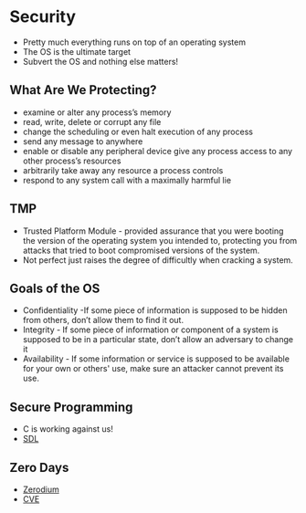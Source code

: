 # Security

- Pretty much everything runs on top of an operating system
- The OS is the ultimate target
- Subvert the OS and nothing else matters!

## What Are We Protecting?

- examine or alter any process’s memory
- read, write, delete or corrupt any file
- change the scheduling or even halt execution of any process
- send any message to anywhere
- enable or disable any peripheral device give any process access to any other process’s resources
- arbitrarily take away any resource a process controls
- respond to any system call with a maximally harmful lie

## TMP

- Trusted Platform Module - provided assurance that you were booting
    the version of the operating system you intended to, protecting you
    from attacks that tried to boot compromised versions of the system.
- Not perfect just raises the degree of difficultly when cracking a
    system.

## Goals of the OS

- Confidentiality -If some piece of information is supposed to be
    hidden from others, don’t allow them to find it out.
- Integrity - If some piece of information or component of a system is
    supposed to be in a particular state, don’t allow an adversary to
    change it
- Availability - If some information or service is supposed to be
    available for your own or others' use, make sure an attacker cannot
    prevent its use.

## Secure Programming

- C is working against us!
- [SDL](https://www.microsoft.com/en-us/securityengineering/sdl/practices)

## Zero Days

- [Zerodium](https://zerodium.com/program.html)
- [CVE](https://www.cve.org/)
